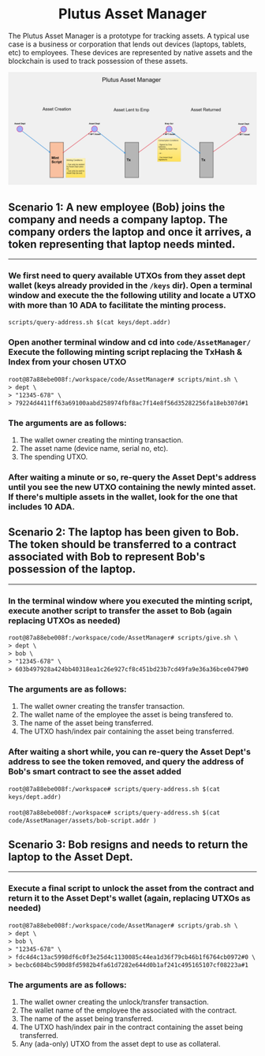 <h1 align="center">
  <br>
  Plutus Asset Manager
  <br>
</h1>

The Plutus Asset Manager is a prototype for tracking assets. A typical use case is
a business or corporation that lends out devices (laptops, tablets, etc) to
employees. These devices are represented by native assets and the blockchain is
used to track possession of these assets.

![flow diagram](docs/resources/PlutusAssetManager.png)

## Scenario 1: A new employee (Bob) joins the company and needs a company laptop. The company orders the laptop and once it arrives, a token representing that laptop needs minted.
---

### We first need to query available UTXOs from they asset dept wallet (keys already provided in the `/keys` dir). Open a terminal window and execute the the following utility and locate a UTXO with more than 10 ADA to facilitate the minting process.

```
scripts/query-address.sh $(cat keys/dept.addr)
```

### Open another terminal window and cd into `code/AssetManager/` Execute the following minting script replacing the TxHash & Index from your chosen UTXO

```
root@87a88ebe008f:/workspace/code/AssetManager# scripts/mint.sh \
> dept \
> "12345-678" \
> 79224d4411ff63a69100aabd258974fbf8ac7f14e8f56d35282256fa18eb307d#1
```

### The arguments are as follows:
1. The wallet owner creating the minting transaction.
2. The asset name (device name, serial no, etc).
3. The spending UTXO.

### After waiting a minute or so, re-query the Asset Dept's address until you see the new UTXO containing the newly minted asset. If there's multiple assets in the wallet, look for the one that includes 10 ADA.

## Scenario 2: The laptop has been given to Bob. The token should be transferred to a contract associated with Bob to represent Bob's possession of the laptop.
---

### In the terminal window where you executed the minting script, execute another script to transfer the asset to Bob (again replacing UTXOs as needed)

```
root@87a88ebe008f:/workspace/code/AssetManager# scripts/give.sh \
> dept \
> bob \
> "12345-678" \
> 603b497928a424bb40318ea1c26e927cf8c451bd23b7cd49fa9e36a36bce0479#0  
```

### The arguments are as follows:
1. The wallet owner creating the transfer transaction.
2. The wallet name of the employee the asset is being transfered to.
3. The name of the asset being transferred.
4. The UTXO hash/index pair containing the asset being transferred.

### After waiting a short while, you can re-query the Asset Dept's address to see the token removed, and query the address of Bob's smart contract to see the asset added

```
root@87a88ebe008f:/workspace# scripts/query-address.sh $(cat keys/dept.addr)

root@87a88ebe008f:/workspace# scripts/query-address.sh $(cat code/AssetManager/assets/bob-script.addr ) 
```

## Scenario 3: Bob resigns and needs to return the laptop to the Asset Dept.
---

### Execute a final script to unlock the asset from the contract and return it to the Asset Dept's wallet (again, replacing UTXOs as needed)

```
root@87a88ebe008f:/workspace/code/AssetManager# scripts/grab.sh \
> dept \
> bob \
> "12345-678" \
> fdc4d4c13ac5998df6c0f3e25d4c1130085c44ea1d36f79cb46b1f6764cb0972#0 \
> becbc6084bc590d8fd5982b4fa61d7282e644d0b1af241c495165107cf08223a#1
```

### The arguments are as follows:
1. The wallet owner creating the unlock/transfer transaction.
2. The wallet name of the employee the associated with the contract.
3. The name of the asset being transferred.
4. The UTXO hash/index pair in the contract containing the asset being transferred.
5. Any (ada-only) UTXO from the asset dept to use as collateral.
